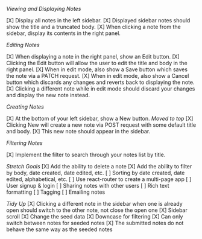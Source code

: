 _Viewing and Displaying Notes_

[X] Display all notes in the left sidebar.
[X] Displayed sidebar notes should show the title and a truncated body.
[X] When clicking a note from the sidebar, display its contents in the right panel.

_Editing Notes_

[X] When displaying a note in the right panel, show an Edit button.
[X] Clicking the Edit button will allow the user to edit the title and body in the right panel.
[X] When in edit mode, also show a Save button which saves the note via a PATCH request.
[X] When in edit mode, also show a Cancel button which discards any changes and reverts back to displaying the note.
[X] Clicking a different note while in edit mode should discard your changes and display the new note instead.

_Creating Notes_

[X] At the bottom of your left sidebar, show a New button. _Moved to top_
[X] Clicking New will create a new note via POST request with some default title and body.
[X] This new note should appear in the sidebar.

_Filtering Notes_

[X] Implement the filter to search through your notes list by title.

_Stretch Goals_
[X] Add the ability to delete a note
[X] Add the ability to filter by body, date created, date edited, etc.
[ ] Sorting by date created, date edited, alphabetical, etc.
[ ] Use react-router to create a multi-page app
[ ] User signup & login
[ ] Sharing notes with other users
[ ] Rich text formatting
[ ] Tagging
[ ] Emailing notes

_Tidy Up_
[X] Clicking a different note in the sidebar when one is already open should switch to the other note, not close the open one
[X] Sidebar scroll
[X] Change the seed data
[X] Downcase for filtering
[X] Can only switch between notes for seeded notes
[X] The submitted notes do not behave the same way as the seeded notes

